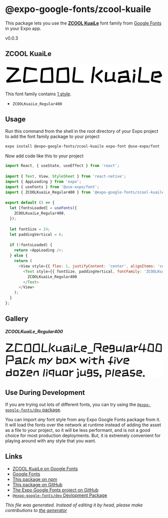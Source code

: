 # @expo-google-fonts/zcool-kuaile

This package lets you use the [**ZCOOL KuaiLe**](https://fonts.google.com/specimen/ZCOOL+KuaiLe) font family from [Google Fonts](https://fonts.google.com/) in your Expo app.

v0.0.3

## ZCOOL KuaiLe

![ZCOOL KuaiLe](./font-family.png)

This font family contains [1 style](#gallery).

- `ZCOOLKuaiLe_Regular400`

## Usage

Run this command from the shell in the root directory of your Expo project to add the font family package to your project
```sh
expo install @expo-google-fonts/zcool-kuaile expo-font @use-expo/font
```

Now add code like this to your project
```js
import React, { useState, useEffect } from 'react';

import { Text, View, StyleSheet } from 'react-native';
import { AppLoading } from 'expo';
import { useFonts } from '@use-expo/font';
import { ZCOOLKuaiLe_Regular400 } from '@expo-google-fonts/zcool-kuaile';

export default () => {
  let [fontsLoaded] = useFonts({
    ZCOOLKuaiLe_Regular400,
  });

  let fontSize = 24;
  let paddingVertical = 6;

  if (!fontsLoaded) {
    return <AppLoading />;
  } else {
    return (
      <View style={{ flex: 1, justifyContent: 'center', alignItems: 'center' }}>
        <Text style={{ fontSize, paddingVertical, fontFamily: 'ZCOOLKuaiLe_Regular400' }}>
          ZCOOLKuaiLe_Regular400
        </Text>
      </View>
    );
  }
};

```

## Gallery

##### ZCOOLKuaiLe_Regular400
![ZCOOLKuaiLe_Regular400](./0809b4605f58fdd321743ae7e5b76d4ac6c2153fe0b5b7185dd12c1974659c00.ttf.png)


## Use During Development

If you are trying out lots of different fonts, you can try using the [`@expo-google-fonts/dev` package](https://www.npmjs.com/package/@expo-google-fonts/dev).

You can import *any* font style from any Expo Google Fonts package from it. It will load the fonts
over the network at runtime instead of adding the asset as a file to your project, so it will be 
less performant, and is not a good choice for most production deployments. But, it is extremely convenient
for playing around with any style that you want.

## Links

- [ZCOOL KuaiLe on Google Fonts](https://fonts.google.com/specimen/ZCOOL+KuaiLe)
- [Google Fonts](https://fonts.google.com/)
- [This package on npm](https://www.npmjs.com/package/@expo-google-fonts/zcool-kuaile)
- [This package on GitHub](https://github.com/expo/google-fonts/tree/master/font-packages/zcool-kuaile)
- [The Expo Google Fonts project on GitHub](https://github.com/expo/google-fonts)
- [`@expo-google-fonts/dev` Devlopment Package](https://github.com/expo/google-fonts/tree/master/font-packages/dev)


*This file was generated. Instead of editing it by head, please make contributions to [the generator](https://github.com/expo/google-fonts/tree/master/packages/generator)*

